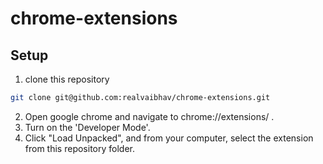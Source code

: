 # chrome-extensions

## Setup
1. clone this repository
```bash
git clone git@github.com:realvaibhav/chrome-extensions.git
```
2. Open google chrome and navigate to chrome://extensions/ .
3. Turn on the 'Developer Mode'.
4. Click "Load Unpacked", and from your computer, select the extension from this repository folder.
